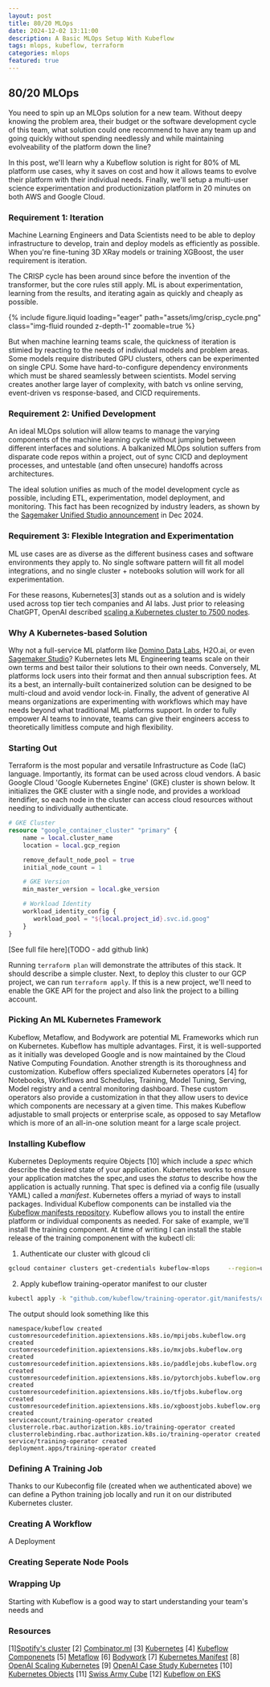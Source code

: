 ```yaml
---
layout: post
title: 80/20 MLOps
date: 2024-12-02 13:11:00
description: A Basic MLOps Setup With Kubeflow
tags: mlops, kubeflow, terraform
categories: mlops
featured: true
---
```


## 80/20 MLOps

You need to spin up an MLOps solution for a new team. Without deepy knowing the problem area, their budget or the software development cycle of this team, what solution could one recommend to have any team up and going quickly without spending needlessly and while maintaining evolveability of the platform down the line? 

In this post, we'll learn why a Kubeflow solution is right for 80% of ML platform use cases, why it saves on cost and how it allows teams to evolve their platform with their individual needs. Finally, we'll setup a multi-user science experimentation and productionization platform in 20 minutes on both AWS and Google Cloud. 

### Requirement 1: Iteration

Machine Learning Engineers and Data Scientists need to be able to deploy infrastructure to develop, train and deploy models as efficiently as possible. When you're fine-tuning 3D XRay models or training XGBoost, the user requirement is iteration. 

The CRISP cycle has been around since before the invention of the transformer, but the core rules still apply. ML is about experimentation, learning from the results, and iterating again as quickly and cheaply as possible. 

{% include figure.liquid loading="eager" path="assets/img/crisp_cycle.png" class="img-fluid rounded z-depth-1" zoomable=true %}

But when machine learning teams scale, the quickness of iteration is stimied by reacting to the needs of individual models and problem areas. Some models require distributed GPU clusters, others can be experimented on single CPU. Some have hard-to-configure dependency environments which must be shared seamlessly between scientists. Model serving creates another large layer of complexity, with batch vs online serving, event-driven vs response-based, and CICD requirements. 

### Requirement 2: Unified Development

An ideal MLOps solution will allow teams to manage the varying components of the machine learning cycle without jumping between different interfaces and solutions. A balkanized MLOps solution suffers from disparate code repos within a project, out of sync CICD and deployment processes, and untestable (and often unsecure) handoffs across architectures. 

The ideal solution unifies as much of the model development cycle as possible, including ETL, experimentation, model deployment, and monitoring. This fact has been recognized by industry leaders, as shown by the [Sagemaker Unified Studio announcement](https://aws.amazon.com/blogs/aws/introducing-the-next-generation-of-amazon-sagemaker-the-center-for-all-your-data-analytics-and-ai/) in Dec 2024.

### Requirement 3: Flexible Integration and Experimentation
ML use cases are as diverse as the different business cases and software environments they apply to. No single software pattern will fit all model integrations, and no single cluster + notebooks solution will work for all experimentation. 

For these reasons, Kubernetes[3] stands out as a solution and is widely used across top tier tech companies and AI labs. Just prior to releasing ChatGPT, OpenAI described [scaling a Kubernetes cluster to 7500 nodes](https://openai.com/index/scaling-kubernetes-to-7500-nodes/).

### Why A Kubernetes-based Solution
Why not a full-service ML platform like [Domino Data Labs](https://domino.ai/), H2O.ai, or even [Sagemaker Studio](https://aws.amazon.com/sagemaker/studio/)? Kubernetes lets ML Engineering teams scale on their own terms and best tailor their solutions to their own needs. Conversely, ML platforms lock users into their format and then annual subscription fees. At its a best, an internally-built containerized solution can be designed to be multi-cloud and avoid vendor lock-in. Finally, the advent of generative AI means organizations are experimenting with workflows which may have needs beyond what traditional ML platforms support. In order to fully empower AI teams to innovate, teams can give their engineers access to theoretically limitless compute and high flexibility. 

### Starting Out 
Terraform is the most popular and versatile Infrastructure as Code (IaC) language. Importantly, its format can be used across cloud vendors. A basic Google Cloud 'Google Kubernetes Engine' (GKE) cluster is shown below. It initializes the GKE cluster with a single node, and provides a workload itendifier, so each node in the cluster can access cloud resources without needing to individually authenticate. 

```tf
# GKE Cluster 
resource "google_container_cluster" "primary" {
    name = local.cluster_name
    location = local.gcp_region

    remove_default_node_pool = true
    initial_node_count = 1 

    # GKE Version
    min_master_version = local.gke_version

    # Workload Identity
    workload_identity_config {
       workload_pool = "${local.project_id}.svc.id.goog"
    }    
}

```

[See full file here](TODO - add github link)

Running `terraform plan` will demonstrate the attributes of this stack. It should describe a simple cluster. Next, to deploy this cluster to our GCP project, we can run `terraform apply`. If this is a new project, we'll need to enable the GKE API for the project and also link the project to a billing account. 

### Picking An ML Kubernetes Framework
Kubeflow, Metaflow, and Bodywork are potential ML Frameworks which run on Kubernetes. Kubeflow has multiple advantages. First, it is well-supported as it initially was developed Google and is now maintained by the Cloud Native Computing Foundation. Another strength is its thoroughness and customization. Kubeflow offers specialized Kubernetes operators [4] for Notebooks, Workflows and Schedules, Training, Model Tuning, Serving, Model registry and a central monitoring dashboard. These custom operators also provide a customization in that they allow users to device which components are necessary at a given time. This makes Kubeflow adjustable to small projects or enterprise scale, as opposed to say Metaflow which is more of an all-in-one solution meant for a large scale project. 

### Installing Kubeflow
Kubernetes Deployments require Objects [10] which include a *spec* which describe the desired state of your application. Kubernetes works to ensure your application matches the spec,and uses the *status* to describe how the application is actually running. That spec is defined via a config file (usually YAML) called a *manifest*. Kubernetes offers a myriad of ways to install packages. Individual Kubeflow components can be installed via the [Kubeflow manifests repository](https://github.com/kubeflow/manifests). Kubeflow allows you to install the entire platform or individual components as needed. For sake of example, we'll install the training component. At time of writing I can install the stable release of the training componenent with the kubectl cli:
1. Authenticate our cluster with glcoud cli
```bash
gcloud container clusters get-credentials kubeflow-mlops     --region=us-central1 
```
2. Apply kubeflow training-operator manifest to our cluster
```bash 
kubectl apply -k "github.com/kubeflow/training-operator.git/manifests/overlays/standalone?ref=v1.7.0"
```
The output should look something like this 
```
namespace/kubeflow created
customresourcedefinition.apiextensions.k8s.io/mpijobs.kubeflow.org created
customresourcedefinition.apiextensions.k8s.io/mxjobs.kubeflow.org created
customresourcedefinition.apiextensions.k8s.io/paddlejobs.kubeflow.org created
customresourcedefinition.apiextensions.k8s.io/pytorchjobs.kubeflow.org created
customresourcedefinition.apiextensions.k8s.io/tfjobs.kubeflow.org created
customresourcedefinition.apiextensions.k8s.io/xgboostjobs.kubeflow.org created
serviceaccount/training-operator created
clusterrole.rbac.authorization.k8s.io/training-operator created
clusterrolebinding.rbac.authorization.k8s.io/training-operator created
service/training-operator created
deployment.apps/training-operator created
```

### Defining A Training Job
Thanks to our Kubeconfig file (created when we authenticated above) we can define a Python training job locally and run it on our distributed Kubernetes cluster. 

### Creating A Workflow
A Deployment 

### Creating Seperate Node Pools

### Wrapping Up
Starting with Kubeflow is a good way to start understanding your team's needs and 

### Resources

[1][Spotify's cluster](https://github.com/spotify/terraform-gke-kubeflow-cluster)
[2] [Combinator.ml](https://combinator.ml/)
[3] [Kubernetes](https://kubernetes.io/docs/concepts/overview/)
[4] [Kubeflow Componenets](https://www.kubeflow.org/docs/components/)
[5] [Metaflow](https://metaflow.org/)
[6] [Bodywork](https://github.com/bodywork-ml/bodywork-core)
[7] [Kubernetes Manifest](https://kubernetes.io/docs/concepts/workloads/management/)
[8] [OpenAI Scaling Kubernetes](https://openai.com/index/scaling-kubernetes-to-7500-nodes/)
[9] [OpenAI Case Study Kubernetes](https://kubernetes.io/case-studies/openai/)
[10] [Kubernetes Objects](https://kubernetes.io/docs/concepts/overview/working-with-objects/#kubernetes-objects)
[11] [Swiss Army Cube](https://github.com/provectus/sak-kubeflow)
[12] [Kubeflow on EKS](https://registry.terraform.io/modules/young-ook/eks/aws/1.7.6/examples/kubeflow)